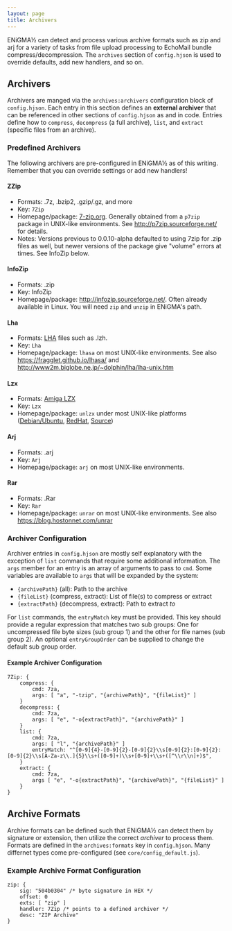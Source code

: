 ```yaml
---
layout: page
title: Archivers
---
```

ENiGMA½ can detect and process various archive formats such as zip and arj for a variety of tasks from file upload processing to EchoMail bundle compress/decompression. The `archives` section of `config.hjson` is used to override defaults, add new handlers, and so on.

## Archivers
Archivers are manged via the `archives:archivers` configuration block of `config.hjson`. Each entry in this section defines an **external archiver** that can be referenced in other sections of `config.hjson` as and in code. Entries define how to `compress`, `decompress` (a full archive), `list`, and `extract` (specific files from an archive).

### Predefined Archivers
The following archivers are pre-configured in ENiGMA½ as of this writing. Remember that you can override settings or add new handlers!

#### ZZip
* Formats: .7z, .bzip2, .gzip/.gz, and more
* Key: `7Zip`
* Homepage/package: [7-zip.org](http://www.7-zip.org/). Generally obtained from a `p7zip` package in UNIX-like environments. See http://p7zip.sourceforge.net/ for details.
* Notes: Versions previous to 0.0.10-alpha defaulted to using 7zip for .zip files as well, but newer versions of the package give "volume" errors at times. See InfoZip below.

#### InfoZip
* Formats: .zip
* Key: InfoZip
* Homepage/package: http://infozip.sourceforge.net/. Often already available in Linux. You will need `zip` and `unzip` in ENiGMA's path.

#### Lha
* Formats: <a href="https://en.wikipedia.org/wiki/LHA_(file_format)">LHA</a> files such as .lzh.
* Key: `Lha`
* Homepage/package: `lhasa` on most UNIX-like environments. See also https://fragglet.github.io/lhasa/ and http://www2m.biglobe.ne.jp/~dolphin/lha/lha-unix.htm

#### Lzx
* Formats: <a href="https://en.wikipedia.org/wiki/LZX_(algorithm)#Amiga_LZX">Amiga LZX</a>
* Key: `Lzx`
* Homepage/package: `unlzx` under most UNIX-like platforms ([Debian/Ubuntu](https://launchpad.net/~rzr/+archive/ubuntu/ppa/+build/2486127), [RedHat](https://fedora.pkgs.org/28/rpm-sphere/unlzx-1.1-4.1.x86_64.rpm.html), [Source](http://xavprods.free.fr/lzx/))

#### Arj
* Formats: .arj
* Key: `Arj`
* Homepage/package: `arj` on most UNIX-like environments.

#### Rar
* Formats: .Rar
* Key: `Rar`
* Homepage/package: `unrar` on most UNIX-like environments. See also https://blog.hostonnet.com/unrar

### Archiver Configuration
Archiver entries in `config.hjson` are mostly self explanatory with the exception of `list` commands that require some additional information. The `args` member for an entry is an array of arguments to pass to `cmd`. Some variables are available to `args` that will be expanded by the system:

* `{archivePath}` (all): Path to the archive
* `{fileList}` (compress, extract): List of file(s) to compress or extract
* `{extractPath}` (decompress, extract): Path to extract *to*

For `list` commands, the `entryMatch` key must be provided. This key should provide a regular expression that matches two sub groups: One for uncompressed file byte sizes (sub group 1) and the other for file names (sub group 2). An optional `entryGroupOrder` can be supplied to change the default sub group order.

#### Example Archiver Configuration
```
7Zip: {
	compress: {
		cmd: 7za,
		args: [ "a", "-tzip", "{archivePath}", "{fileList}" ]
	}
	decompress: {
		cmd: 7za,
		args: [ "e", "-o{extractPath}", "{archivePath}" ]
	}
	list: {
		cmd: 7za,
		args: [ "l", "{archivePath}" ]
		entryMatch: "^[0-9]{4}-[0-9]{2}-[0-9]{2}\\s[0-9]{2}:[0-9]{2}:[0-9]{2}\\s[A-Za-z\\.]{5}\\s+([0-9]+)\\s+[0-9]+\\s+([^\\r\\n]+)$",
	}
	extract: {
		cmd: 7za,
		args [ "e", "-o{extractPath}", "{archivePath}", "{fileList}" ]
	}
}
```

## Archive Formats
Archive formats can be defined such that ENiGMA½ can detect them by signature or extension, then utilize the correct *archiver* to process them. Formats are defined in the `archives:formats` key in `config.hjson`. Many differnet types come pre-configured (see `core/config_default.js`).

### Example Archive Format Configuration
```
zip: {
	sig: "504b0304" /* byte signature in HEX */
	offset: 0
	exts: [ "zip" ]
	handler: 7Zip /* points to a defined archiver */
	desc: "ZIP Archive"
}
```